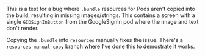 This is a test for a bug where `.bundle` resources for Pods aren't copied into the build, resulting in missing images/strings. This contains a screen with a single `GIDSignInButton` from the GoogleSignIn pod where the image and text don't render. 

Copying the `.bundle` into `resources` manually fixes the issue. There's a `resources-manual-copy` branch where I've done this to demostrate it works.

